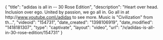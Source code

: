 {
    "title": "adidas is all in -- 30 Rose Edition",
    "description": "Heart over head. Inclusion over ego. United by passion, we go all in. Go all in at http:\/\/www.youtube.com\/adidas to see more. Music is \"Civilization\" from th...",
    "videoid": "154731",
    "date_created": "1398106919",
    "date_modified": "1418181307",
    "type": "captivate",
    "layout": "video",
    "url": "\/v\/adidas-is-all-in-30-rose-edition\/154731"
}